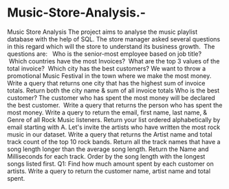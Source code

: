 # Music-Store-Analysis.-
Music Store Analysis
The project aims to analyse the music playlist database with the help of SQL. The store manager asked several questions in this regard which will the store to understand its business growth. 
The questions are: 
 Who is the senior-most employee based on job title? 
 Which countries have the most Invoices?
 What are the top 3 values of the total invoice?
 Which city has the best customers? We want to throw a promotional Music Festival in the town where we make the most money. 
Write a query that returns one city that has the highest sum of invoice totals. Return both the city name & sum of all invoice totals
Who is the best customer? The customer who has spent the most money will be declared the best customer. 
Write a query that returns the person who has spent the most money.
Write a query to return the email, first name, last name, & Genre of all Rock Music listeners. Return your list ordered alphabetically by email starting with A.
Let's invite the artists who have written the most rock music in our dataset. Write a query that returns the Artist name and total track count of the top 10 rock bands.
Return all the track names that have a song length longer than the average song length. Return the Name and Milliseconds for each track. Order by the song length with the longest songs listed first.
Q1: Find how much amount spent by each customer on artists. Write a query to return the customer name, artist name and total spent.

